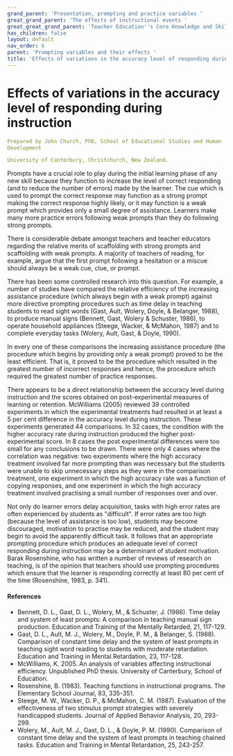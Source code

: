 ```yaml
---
grand_parent: 'Presentation, prompting and practice variables '
great_grand_parent: 'The effects of instructional events '
great_great_grand_parent: 'Teacher Education''s Core Knowledge and Skills.'
has_children: false
layout: default
nav_order: 6
parent: 'Prompting variables and their effects '
title: 'Effects of variations in the accuracy level of responding during instruction '
---
```

# Effects of variations in the accuracy level of responding during instruction


```yaml
Prepared by John Church, PhD, School of Educational Studies and Human
Development

University of Canterbury, Christchurch, New Zealand.
```


Prompts have a crucial role to play during the initial learning phase of
any new skill because they function to increase the level of correct
responding (and to reduce the number of errors) made by the learner. The
cue which is used to prompt the correct response may function as a
strong prompt making the correct response highly likely, or it may
function is a weak prompt which provides only a small degree of
assistance. Learners make many more practice errors following weak
prompts than they do following strong prompts.

There is considerable debate amongst teachers and teacher educators
regarding the relative merits of scaffolding with strong prompts and
scaffolding with weak prompts. A majority of teachers of reading, for
example, argue that the first prompt following a hesitation or a miscue
should always be a weak cue, clue, or prompt.

There has been some controlled research into this question. For example,
a number of studies have compared the relative efficiency of the
increasing assistance procedure (which always begin with a weak prompt)
against more directive prompting procedures such as time delay in
teaching students to read sight words (Gast, Ault, Wolery, Doyle, &
Belanger, 1988), to produce manual signs (Bennett, Gast, Wolery &
Schuster, 1986), to operate household appliances (Steege, Wacker, &
McMahon, 1987) and to complete everyday tasks (Wolery, Ault, Gast, &
Doyle, 1990).

In every one of these comparisons the increasing assistance procedure
(the procedure which begins by providing only a weak prompt) proved to
be the least efficient. That is, it proved to be the procedure which
resulted in the greatest number of incorrect responses and hence, the
procedure which required the greatest number of practice responses.

There appears to be a direct relationship between the accuracy level
during instruction and the scores obtained on post-experimental measures
of learning or retention. McWilliams (2005) reviewed 39 controlled
experiments in which the experimental treatments had resulted in at
least a 5 per cent difference in the accuracy level during instruction.
These experiments generated 44 comparisons. In 32 cases, the condition
with the higher accuracy rate during instruction produced the higher
post-experimental score. In 8 cases the post experimental differences
were too small for any conclusions to be drawn. There were only 4 cases
where the correlation was negative: two experiments where the high
accuracy treatment involved far more prompting than was necessary but
the students were unable to skip unnecessary steps as they were in the
comparison treatment, one experiment in which the high accuracy rate was
a function of copying responses, and one experiment in which the high
accuracy treatment involved practising a small number of responses over
and over.

Not only do learner errors delay acquisition, tasks with high error
rates are often experienced by students as "difficult". If error rates
are too high (because the level of assistance is too low), students may
become discouraged, motivation to practise may be reduced, and the
student may begin to avoid the apparently difficult task. It follows
that an appropriate prompting procedure which produces an adequate level
of correct responding during instruction may be a determinant of student
motivation. Barak Rosenshine, who has written a number of reviews of
research on teaching, is of the opinion that teachers should use
prompting procedures which ensure that the learner is responding
correctly at least 80 per cent of the time (Rosenshine, 1983, p. 341).


#### References

-   Bennett, D. L., Gast, D. L., Wolery, M., & Schuster, J. (1986). Time
    delay and system of least prompts: A comparison in teaching manual
    sign production. Education and Training of the Mentally Retarded,
    21, 117-129.
-   Gast, D. L., Ault, M. J., Wolery, M., Doyle, P. M., & Belanger, S.
    (1988). Comparison of constant time delay and the system of least
    prompts in teaching sight word reading to students with moderate
    retardation. Education and Training in Mental Retardation, 23,
    117-128.
-   McWilliams, K. 2005. An analysis of variables affecting
    instructional efficiency. Unpublished PhD thesis. University of
    Canterbury, School of Education.
-   Rosenshine, B. (1983). Teaching functions in instructional programs.
    The Elementary School Journal, 83, 335-351.
-   Steege, M. W., Wacker, D. P., & McMahon, C. M. (1987). Evaluation of
    the effectiveness of two stimulus prompt strategies with severely
    handicapped students. Journal of Applied Behavior Analysis, 20,
    293-299.
-   Wolery, M., Ault, M. J., Gast, D. L., & Doyle, P. M. (1990).
    Comparison of constant time delay and the system of least prompts in
    teaching chained tasks. Education and Training in Mental
    Retardation, 25, 243-257.
